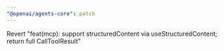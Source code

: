 ```yaml
---
"@openai/agents-core": patch
---
```


Revert "feat(mcp): support structuredContent via useStructuredContent; return full CallToolResult"
